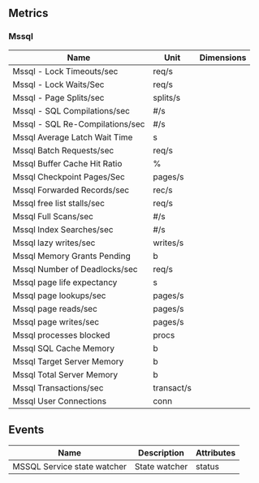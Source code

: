 ## Metrics

### Mssql 

| Name | Unit | Dimensions |
|------|------|------------|
| Mssql - Lock Timeouts/sec | req/s |  |
| Mssql - Lock Waits/Sec | req/s |  |
| Mssql - Page Splits/sec | splits/s |  |
| Mssql - SQL Compilations/sec | #/s |  |
| Mssql - SQL Re-Compilations/sec | #/s |  |
| Mssql Average Latch Wait Time | s |  |
| Mssql Batch Requests/sec | req/s |  |
| Mssql Buffer Cache Hit Ratio | % |  |
| Mssql Checkpoint Pages/Sec | pages/s |  |
| Mssql Forwarded Records/sec | rec/s |  |
| Mssql free list stalls/sec | req/s |  |
| Mssql Full Scans/sec | #/s |  |
| Mssql Index Searches/sec | #/s |  |
| Mssql lazy writes/sec | writes/s |  |
| Mssql Memory Grants Pending | b |  |
| Mssql Number of Deadlocks/sec | req/s |  |
| Mssql page life expectancy | s |  |
| Mssql page lookups/sec | pages/s |  |
| Mssql page reads/sec | pages/s |  |
| Mssql page writes/sec | pages/s |  |
| Mssql processes blocked | procs |  |
| Mssql SQL Cache Memory | b |  |
| Mssql Target Server Memory | b |  |
| Mssql Total Server Memory | b |  |
| Mssql Transactions/sec | transact/s |  |
| Mssql User Connections | conn |  |

## Events

| Name | Description | Attributes |
|------|-------------|------------|
| MSSQL Service state watcher | State watcher | status |

